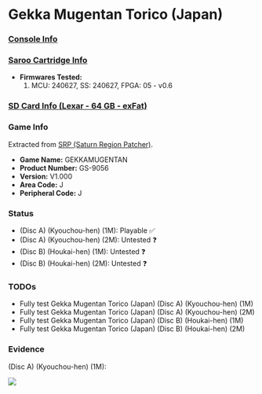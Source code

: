 # Gekka Mugentan Torico (Japan)

### [Console Info](../../../../../Info/Consoles/VA13/README.md)

### [Saroo Cartridge Info](../../../../../Info/Cartridges/RetroGameParadiseStore/1.32F/README.md)

- <b>Firmwares Tested:</b>
  1. MCU: 240627, SS: 240627, FPGA: 05 - v0.6

### [SD Card Info (Lexar - 64 GB - exFat)](../../../../../Info/SdCards/Lexar/64GB/exfat/README.md)

### Game Info

Extracted from [SRP (Saturn Region Patcher)](https://segaxtreme.net/resources/saturn-region-patcher.81/download).

- <b>Game Name:</b> GEKKAMUGENTAN
- <b>Product Number:</b> GS-9056
- <b>Version:</b> V1.000
- <b>Area Code:</b> J
- <b>Peripheral Code:</b> J

### Status

- (Disc A) (Kyouchou-hen) (1M): Playable :white_check_mark:
- (Disc A) (Kyouchou-hen) (2M): Untested :question:
- (Disc B) (Houkai-hen) (1M): Untested :question:
- (Disc B) (Houkai-hen) (2M): Untested :question:

### TODOs

- Fully test Gekka Mugentan Torico (Japan) (Disc A) (Kyouchou-hen) (1M)
- Fully test Gekka Mugentan Torico (Japan) (Disc A) (Kyouchou-hen) (2M)
- Fully test Gekka Mugentan Torico (Japan) (Disc B) (Houkai-hen) (1M)
- Fully test Gekka Mugentan Torico (Japan) (Disc B) (Houkai-hen) (2M)

### Evidence

(Disc A) (Kyouchou-hen) (1M):

[![](https://img.youtube.com/vi/D1XRuy63TEA/0.jpg)](https://www.youtube.com/watch?v=D1XRuy63TEA)
